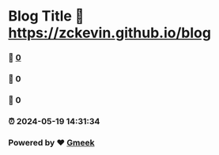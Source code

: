 # Blog Title :link: https://zckevin.github.io/blog 
### :page_facing_up: [0](https://zckevin.github.io/blog/tag.html) 
### :speech_balloon: 0 
### :hibiscus: 0 
### :alarm_clock: 2024-05-19 14:31:34 
### Powered by :heart: [Gmeek](https://github.com/Meekdai/Gmeek)
